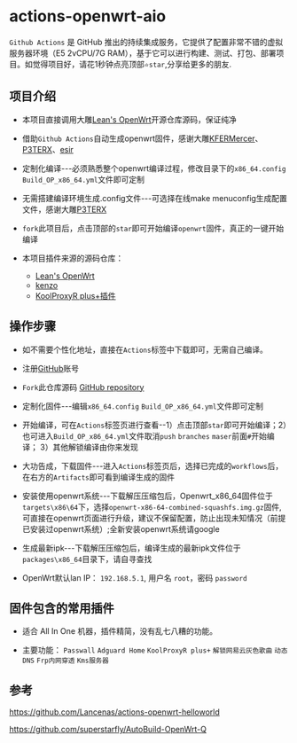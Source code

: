 # actions-openwrt-aio

`Github Actions` 是 GitHub 推出的持续集成服务，它提供了配置非常不错的虚拟服务器环境（E5 2vCPU/7G RAM），基于它可以进行构建、测试、打包、部署项目。如觉得项目好，请花1秒钟点亮顶部`⭐star`,分享给更多的朋友.

## 项目介绍

- 本项目直接调用大雕[Lean's OpenWrt](https://github.com/coolsnowwolf/lede)开源仓库源码，保证纯净

- 借助`Github Actions`自动生成openwrt固件，感谢大雕[KFERMercer](https://github.com/KFERMercer/OpenWrt-CI)、[P3TERX](https://github.com/P3TERX/Actions-OpenWrt)、[esir](https://github.com/esirplayground/AutoBuild-OpenWrt)

- 定制化编译---必须熟悉整个openwrt编译过程，修改目录下的`x86_64.config` `Build_OP_x86_64.yml`文件即可定制

- 无需搭建编译环境生成.config文件---可选择在线make menuconfig生成配置文件，感谢大雕[P3TERX](https://github.com/P3TERX/debugger-action)

- `fork`此项目后，点击顶部的`star`即可开始编译`openwrt`固件，真正的一键开始编译

- 本项目插件来源的源码仓库：
  - [Lean's OpenWrt](https://github.com/coolsnowwolf/lede)
  - [kenzo](https://github.com/kenzok8/openwrt-packages)
  - [KoolProxyR plus+插件](https://github.com/cnzd/luci-app-koolproxyR)

## 操作步骤

- 如不需要个性化地址，直接在`Actions`标签中下载即可，无需自己编译。

- 注册[GitHub](https://github.com/join)账号

- `Fork`此仓库源码 [GitHub repository](https://github.com/superstarfly/AutoBuild-OpenWrt-Q)

- 定制化固件---编辑`x86_64.config` `Build_OP_x86_64.yml`文件即可定制

- 开始编译，可在`Actions`标签页进行查看--1）点击顶部`star`即可开始编译；2）也可进入`Build_OP_x86_64.yml`文件取消`push` `branches` `maser`前面`#`开始编译； 3）其他解锁编译由你来发现

- 大功告成，下载固件---进入`Actions`标签页后，选择已完成的`workflows`后，在右方的`Artifacts`即可看到编译生成的固件

- 安装使用openwrt系统---下载解压压缩包后，Openwrt_x86_64固件位于`targets\x86\64`下，选择`openwrt-x86-64-combined-squashfs.img.gz`固件,可直接在openwrt页面进行升级，建议不保留配置，防止出现未知情况（前提已安装过openwrt系统）;全新安装openwrt系统请google

- 生成最新ipk---下载解压压缩包后，编译生成的最新ipk文件位于`packages\x86_64`目录下，请自寻查找

- OpenWrt默认lan IP： `192.168.5.1`, 用户名 `root`，密码 `password`

## 固件包含的常用插件

- 适合 All In One 机器，插件精简，没有乱七八糟的功能。

- 主要功能： `Passwall` `Adguard Home` `KoolProxyR plus+` `解锁网易云灰色歌曲` `动态DNS` `Frp内网穿透` `Kms服务器`

## 参考

https://github.com/Lancenas/actions-openwrt-helloworld

https://github.com/superstarfly/AutoBuild-OpenWrt-Q